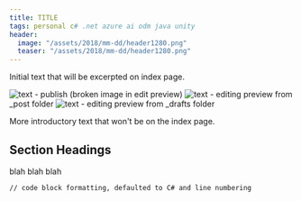 ```yaml
---
title: TITLE
tags: personal c# .net azure ai odm java unity
header:
  image: "/assets/2018/mm-dd/header1280.png"
  teaser: "/assets/2018/mm-dd/header1280.png"
---
```


Initial text that will be excerpted on index page.

<!--more-->

![text](/assets/2018/mm-dd/pic.jpg)   - publish (broken image in edit preview)
![text](../assets/2018/mm-dd/pic.jpg) - editing preview from _post folder
![text](assets/2018/mm-dd/pic.jpg)    - editing preview from _drafts folder

More introductory text that won't be on the index page.

## Section Headings

blah blah blah

```html
// code block formatting, defaulted to C# and line numbering
```
